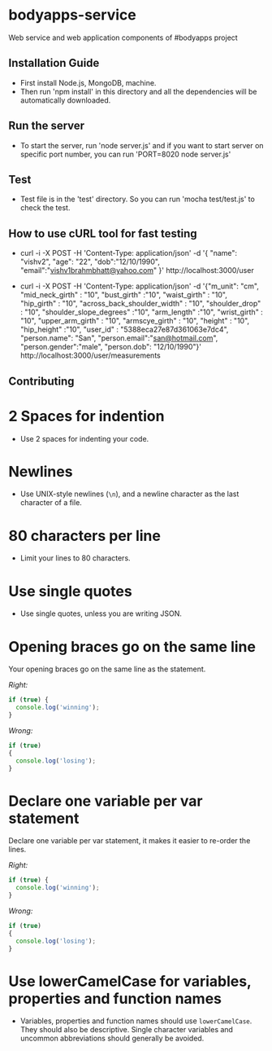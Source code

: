 # bodyapps-service

Web service and web application components of #bodyapps project

## Installation Guide

* First install Node.js, MongoDB, machine. 
* Then run 'npm install' in this directory and all the dependencies will be automatically downloaded.

## Run the server

* To start the server, run 'node server.js' and if you want to start server on specific port number,
you can run 'PORT=8020 node server.js'

## Test

* Test file is in the 'test' directory. So you can run 'mocha test/test.js' to check the test.

## How to use cURL tool for fast testing

* curl -i -X POST -H 'Content-Type: application/json' -d '{ "name": "vishv2", "age": "22", "dob":"12/10/1990", "email":"vishv1brahmbhatt@yahoo.com" }' http://localhost:3000/user

* curl -i -X POST -H 'Content-Type: application/json' -d '{"m_unit": "cm", "mid_neck_girth" : "10", "bust_girth" :"10", "waist_girth" : "10", "hip_girth" : "10", "across_back_shoulder_width" : "10", "shoulder_drop" : "10", "shoulder_slope_degrees" :"10", "arm_length" :"10", "wrist_girth" : "10", "upper_arm_girth" : "10", "armscye_girth" : "10", "height" : "10", "hip_height" :"10", "user_id" : "5388eca27e87d361063e7dc4", "person.name": "San", "person.email":"san@hotmail.com", "person.gender":"male", "person.dob": "12/10/1990"}' http://localhost:3000/user/measurements

## Contributing

# 2 Spaces for indention

* Use 2 spaces for indenting your code.

# Newlines

* Use UNIX-style newlines (`\n`), and a newline character as the last character
of a file.

# 80 characters per line

* Limit your lines to 80 characters.

# Use single quotes

* Use single quotes, unless you are writing JSON.

# Opening braces go on the same line

Your opening braces go on the same line as the statement.

*Right:*

```js
if (true) {
  console.log('winning');
}
```

*Wrong:*

```js
if (true)
{
  console.log('losing');
}
```

# Declare one variable per var statement

Declare one variable per var statement, it makes it easier to re-order the lines.

*Right:*

```js
if (true) {
  console.log('winning');
}
```

*Wrong:*

```js
if (true)
{
  console.log('losing');
}
```

# Use lowerCamelCase for variables, properties and function names

* Variables, properties and function names should use `lowerCamelCase`.  They
should also be descriptive. Single character variables and uncommon
abbreviations should generally be avoided.